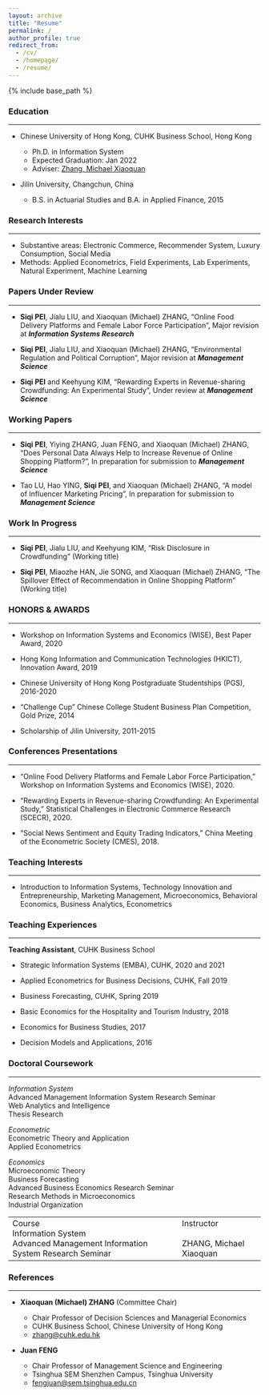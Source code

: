 ```yaml
---
layout: archive
title: "Resume"
permalink: /
author_profile: true
redirect_from:
  - /cv/
  - /homepage/
  - /resume/
---
```


{% include base_path %}

### Education

--- 

* Chinese University of Hong Kong, CUHK Business School, Hong Kong
  * Ph.D. in Information System
  * Expected Graduation: Jan 2022
  * Adviser: [Zhang, Michael Xiaoquan](https://mikezhang.com/)

* Jilin University, Changchun, China
  * B.S. in Actuarial Studies and B.A. in Applied Finance, 2015


### Research Interests

--- 

* Substantive areas: Electronic Commerce, Recommender System, Luxury Consumption, Social Media
* Methods: Applied Econometrics, Field Experiments, Lab Experiments, Natural Experiment, Machine Learning


### Papers Under Review

--- 

 * **Siqi PEI**, Jialu LIU, and Xiaoquan (Michael) ZHANG, “Online Food Delivery Platforms and Female Labor Force Participation”, Major revision at ***Information Systems Research***
 
 * **Siqi PEI**, Jialu LIU, and Xiaoquan (Michael) ZHANG, “Environmental Regulation and Political Corruption”, Major revision at ***Management Science***
 
 * **Siqi PEI** and Keehyung KIM, “Rewarding Experts in Revenue-sharing Crowdfunding: An Experimental Study”, Under review at ***Management Science***

### Working Papers

---
 * **Siqi PEI**, Yiying ZHANG, Juan FENG, and Xiaoquan (Michael) ZHANG, “Does Personal Data Always Help to Increase Revenue of Online Shopping Platform?”, In preparation for submission to ***Management Science***
 
 * Tao LU, Hao YING, **Siqi PEI**, and Xiaoquan (Michael) ZHANG, “A model of Influencer Marketing Pricing”, In preparation for submission to ***Management Science***

 
### Work In Progress

---

 * **Siqi PEI**, Jialu LIU, and Keehyung KIM, “Risk Disclosure in Crowdfunding” (Working title)
 
 * **Siqi PEI**, Miaozhe HAN, Jie SONG, and Xiaoquan (Michael) ZHANG, “The Spillover Effect of Recommendation in Online Shopping Platform” (Working title)
   
   
### HONORS & AWARDS

--- 

 * Workshop on Information Systems and Economics (WISE), Best Paper Award, 2020

 * Hong Kong Information and Communication Technologies (HKICT), Innovation Award,  2019
 
 * Chinese University of Hong Kong Postgraduate Studentships (PGS), 2016-2020
 
 * “Challenge Cup” Chinese College Student Business Plan Competition, Gold Prize, 2014
 
 * Scholarship of Jilin University, 2011-2015
  
  
### Conferences Presentations

--- 

 * “Online Food Delivery Platforms and Female Labor Force Participation,” Workshop on Information Systems and Economics (WISE), 2020.

 * “Rewarding Experts in Revenue-sharing Crowdfunding: An Experimental Study,” Statistical Challenges in Electronic Commerce Research (SCECR), 2020.

 * “Social News Sentiment and Equity Trading Indicators,” China Meeting of the Econometric Society (CMES), 2018.
  

### Teaching Interests

--- 

 * Introduction to Information Systems, Technology Innovation and Entrepreneurship, Marketing Management, Microeconomics, Behavioral Economics, Business Analytics, Econometrics
  
  
### Teaching Experiences                                                                               
--- 
**Teaching Assistant**, CUHK Business School  
 * Strategic Information Systems (EMBA), CUHK, 2020 and 2021
 
 * Applied Econometrics for Business Decisions, CUHK, Fall 2019
 
 * Business Forecasting, CUHK, Spring 2019
 
 * Basic Economics for the Hospitality and Tourism Industry, 2018
 
 * Economics for Business Studies, 2017
 
 * Decision Models and Applications, 2016



   
   
### Doctoral Coursework 

--- 
*Information System*  
Advanced Management Information System Research Seminar  
Web Analytics and Intelligence  
Thesis Research  

*Econometric*  
Econometric Theory and Application  
Applied Econometrics  

*Economics*  
Microeconomic Theory  
Business Forecasting  
Advanced Business Economics Research Seminar  
Research Methods in Microeconomics  
Industrial Organization  

<html>
    <table frame=void rules=none>
        <tr>
            <td>
                <!--左侧内容-->
                Course<br>
                Information System<br>
                Advanced Management Information System Research Seminar<br>
            </td>
            <td>
                <!--右侧内容-->
                Instructor<br>
                <br>
                ZHANG, Michael Xiaoquan<br>
            </td>
        </tr>
    </table>
</html>


  
### References 

--- 
 * **Xiaoquan (Michael) ZHANG** (Committee Chair)
   - Chair Professor of Decision Sciences and Managerial Economics
   - CUHK Business School, Chinese University of Hong Kong
   - zhang@cuhk.edu.hk
    
 * **Juan FENG**
   - Chair Professor of Management Science and Engineering
   - Tsinghua SEM Shenzhen Campus, Tsinghua University
   - fengjuan@sem.tsinghua.edu.cn

